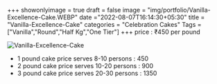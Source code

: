 +++
showonlyimage = true
draft = false
image = "img/portfolio/Vanilla-Excellence-Cake.WEBP"
date ="2022-08-07T16:14:30+05:30"
title = "Vanilla-Excellence-Cake"
categories = "Celebration Cakes"
Tags = ["Vanilla","Round","Half Kg","One Tier"]
+++
price : ₹450 per pound
<!--more-->
![Vanilla-Excellence-Cake](/img/portfolio/Vanilla-Excellence-Cake.WEBP)
* 1 pound cake price serves 8-10 persons : 450
* 2 pound cake price serves 10-20 persons : 900
* 3 pound cake price serves 20-30 persons : 1350
